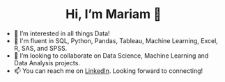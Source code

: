<h1 style="text-align:center;"> Hi, I’m Mariam 👋</h1>
<ul>
  <li> 👀 I’m interested in all things Data!</li>
  <li> 🌱 I'm fluent in SQL, Python, Pandas, Tableau, Machine Learning, Excel, R, SAS, and SPSS.</li>
  <li> 🤝 I’m looking to collaborate on Data Science, Machine Learning and Data Analysis projects.</li>
  <li> 📫 You can reach me on <a href="https://www.linkedin.com/in/mariam-naqvi/">LinkedIn</a>. Looking forward to connecting!</li>
</ul>

<!---
mariamnaqvi/mariamnaqvi is a ✨ special ✨ repository because its `README.md` (this file) appears on your GitHub profile.
You can click the Preview link to take a look at your changes.
--->
